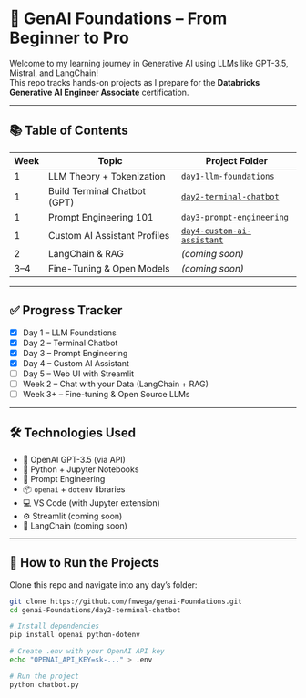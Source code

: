 # 🧠 GenAI Foundations – From Beginner to Pro

Welcome to my learning journey in Generative AI using LLMs like GPT-3.5, Mistral, and LangChain!  
This repo tracks hands-on projects as I prepare for the **Databricks Generative AI Engineer Associate** certification.

---

## 📚 Table of Contents

| Week | Topic                         | Project Folder                             |
|------|-------------------------------|---------------------------------------------|
| 1    | LLM Theory + Tokenization     | [`day1-llm-foundations`](./day1-llm-foundations) |
| 1    | Build Terminal Chatbot (GPT)  | [`day2-terminal-chatbot`](./day2-terminal-chatbot) |
| 1    | Prompt Engineering 101        | [`day3-prompt-engineering`](./day3-prompt-engineering) |
| 1    | Custom AI Assistant Profiles  | [`day4-custom-ai-assistant`](./day4-custom-ai-assistant) |
| 2    | LangChain & RAG               | _(coming soon)_ |
| 3–4  | Fine-Tuning & Open Models     | _(coming soon)_ |

---

## ✅ Progress Tracker

- [x] Day 1 – LLM Foundations
- [x] Day 2 – Terminal Chatbot
- [x] Day 3 – Prompt Engineering
- [x] Day 4 – Custom AI Assistant
- [ ] Day 5 – Web UI with Streamlit
- [ ] Week 2 – Chat with your Data (LangChain + RAG)
- [ ] Week 3+ – Fine-tuning & Open Source LLMs

---

## 🛠️ Technologies Used

- 🧠 OpenAI GPT-3.5 (via API)
- 🐍 Python + Jupyter Notebooks
- 🧪 Prompt Engineering
- 📦 `openai` + `dotenv` libraries
- 💻 VS Code (with Jupyter extension)
- ⚙️ Streamlit (coming soon)
- 🧠 LangChain (coming soon)

---

## 🚀 How to Run the Projects

Clone this repo and navigate into any day’s folder:

```bash
git clone https://github.com/fmwega/genai-Foundations.git
cd genai-Foundations/day2-terminal-chatbot

# Install dependencies
pip install openai python-dotenv

# Create .env with your OpenAI API key
echo "OPENAI_API_KEY=sk-..." > .env

# Run the project
python chatbot.py
